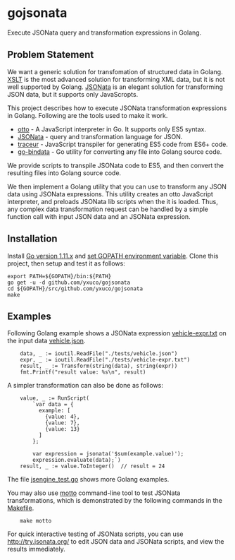 # gojsonata
Execute JSONata query and transformation expressions in Golang.

## Problem Statement
We want a generic solution for transfomation of structured data in Golang.  [XSLT](https://www.w3.org/TR/xslt-30/) is the most advanced solution for transforming XML data, but it is not well supported by Golang.  [JSONata](http://jsonata.org/) is an elegant solution for transforming JSON data, but it supports only JavaScropts.

This project describes how to execute JSONata transformation expressions in Golang.  Following are the tools used to make it work.
* [otto](https://github.com/robertkrimen/otto) - A JavaScript interpreter in Go.  It supports only ES5 syntax.
* [JSONata](https://github.com/jsonata-js/jsonata) - query and transformation language for JSON.
* [traceur](https://github.com/google/traceur-compiler) - JavaScript transpiler for generating ES5 code from ES6+ code.
* [go-bindata](https://github.com/jteeuwen/go-bindata) - Go utility for converting any file into Golang source code.

We provide scripts to transpile JSONata code to ES5, and then convert the resulting files into Golang source code.

We then implement a Golang utility that you can use to transform any JSON data using JSONata expressions.  This utility creates an otto JavaScript interpreter, and preloads JSONata lib scripts when the it is loaded.  Thus, any complex data transformation request can be handled by a simple function call with input JSON data and an JSONata expression.

## Installation
Install [Go version 1.11.x](https://golang.org/doc/install) and [set GOPATH environment variable](https://golang.org/doc/code.html#GOPATH).  Clone this project, then setup and test it as follows:
```
export PATH=${GOPATH}/bin:${PATH}
go get -u -d github.com/yxuco/gojsonata
cd ${GOPATH}/src/github.com/yxuco/gojsonata
make
```

## Examples

Following Golang example shows a JSONata expression [vehicle-expr.txt](https://github.com/yxuco/gojsonata/tree/master/tests/vehicle-expr.txt) on the input data [vehicle.json](https://github.com/yxuco/gojsonata/tree/master/tests/vehicle.json).
```
	data, _ := ioutil.ReadFile("./tests/vehicle.json")
	expr, _ := ioutil.ReadFile("./tests/vehicle-expr.txt")
	result, _ := Transform(string(data), string(expr))
	fmt.Printf("result value: %s\n", result)
```

A simpler transformation can also be done as follows:
```
	value, _ := RunScript(
		`var data = {
		  example: [
		    {value: 4},
		    {value: 7},
		    {value: 13}
		  ]
	    };
	  
	    var expression = jsonata('$sum(example.value)');
	    expression.evaluate(data);`)
	result, _ := value.ToInteger()  // result = 24
```

The file [jsengine_test.go](https://github.com/yxuco/gojsonata/blob/master/jsengine_test.go) shows more Golang examples.

You may also use [motto](https://github.com/ddliu/motto) command-line tool to test JSONata transformations, which is demonstrated by the following commands in the [Makefile](https://github.com/yxuco/gojsonata/blob/master/Makefile).
```
    make motto
```

For quick interactive testing of JSONata scripts, you can use http://try.jsonata.org/ to edit JSON data and JSONata scripts, and view the results immediately. 